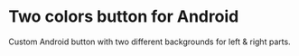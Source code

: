 Two colors button for Android
================

Custom Android button with two different backgrounds for left & right parts.
